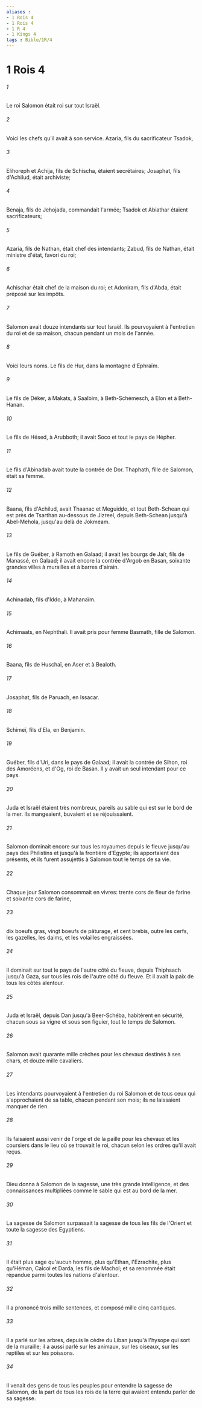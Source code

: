 ```yaml
---
aliases : 
- 1 Rois 4
- 1 Rois 4
- 1 R 4
- 1 Kings 4
tags : Bible/1R/4
---
```


# 1 Rois 4

###### 1
Le roi Salomon était roi sur tout Israël.
###### 2
Voici les chefs qu'il avait à son service. Azaria, fils du sacrificateur Tsadok,
###### 3
Elihoreph et Achija, fils de Schischa, étaient secrétaires; Josaphat, fils d'Achilud, était archiviste;
###### 4
Benaja, fils de Jehojada, commandait l'armée; Tsadok et Abiathar étaient sacrificateurs;
###### 5
Azaria, fils de Nathan, était chef des intendants; Zabud, fils de Nathan, était ministre d'état, favori du roi;
###### 6
Achischar était chef de la maison du roi; et Adoniram, fils d'Abda, était préposé sur les impôts.
###### 7
Salomon avait douze intendants sur tout Israël. Ils pourvoyaient à l'entretien du roi et de sa maison, chacun pendant un mois de l'année.
###### 8
Voici leurs noms. Le fils de Hur, dans la montagne d'Ephraïm.
###### 9
Le fils de Déker, à Makats, à Saalbim, à Beth-Schémesch, à Elon et à Beth-Hanan.
###### 10
Le fils de Hésed, à Arubboth; il avait Soco et tout le pays de Hépher.
###### 11
Le fils d'Abinadab avait toute la contrée de Dor. Thaphath, fille de Salomon, était sa femme.
###### 12
Baana, fils d'Achilud, avait Thaanac et Meguiddo, et tout Beth-Schean qui est près de Tsarthan au-dessous de Jizreel, depuis Beth-Schean jusqu'à Abel-Mehola, jusqu'au delà de Jokmeam.
###### 13
Le fils de Guéber, à Ramoth en Galaad; il avait les bourgs de Jaïr, fils de Manassé, en Galaad; il avait encore la contrée d'Argob en Basan, soixante grandes villes à murailles et à barres d'airain.
###### 14
Achinadab, fils d'Iddo, à Mahanaïm.
###### 15
Achimaats, en Nephthali. Il avait pris pour femme Basmath, fille de Salomon.
###### 16
Baana, fils de Huschaï, en Aser et à Bealoth.
###### 17
Josaphat, fils de Paruach, en Issacar.
###### 18
Schimeï, fils d'Ela, en Benjamin.
###### 19
Guéber, fils d'Uri, dans le pays de Galaad; il avait la contrée de Sihon, roi des Amoréens, et d'Og, roi de Basan. Il y avait un seul intendant pour ce pays.
###### 20
Juda et Israël étaient très nombreux, pareils au sable qui est sur le bord de la mer. Ils mangeaient, buvaient et se réjouissaient.
###### 21
Salomon dominait encore sur tous les royaumes depuis le fleuve jusqu'au pays des Philistins et jusqu'à la frontière d'Egypte; ils apportaient des présents, et ils furent assujettis à Salomon tout le temps de sa vie.
###### 22
Chaque jour Salomon consommait en vivres: trente cors de fleur de farine et soixante cors de farine,
###### 23
dix boeufs gras, vingt boeufs de pâturage, et cent brebis, outre les cerfs, les gazelles, les daims, et les volailles engraissées.
###### 24
Il dominait sur tout le pays de l'autre côté du fleuve, depuis Thiphsach jusqu'à Gaza, sur tous les rois de l'autre côté du fleuve. Et il avait la paix de tous les côtés alentour.
###### 25
Juda et Israël, depuis Dan jusqu'à Beer-Schéba, habitèrent en sécurité, chacun sous sa vigne et sous son figuier, tout le temps de Salomon.
###### 26
Salomon avait quarante mille crèches pour les chevaux destinés à ses chars, et douze mille cavaliers.
###### 27
Les intendants pourvoyaient à l'entretien du roi Salomon et de tous ceux qui s'approchaient de sa table, chacun pendant son mois; ils ne laissaient manquer de rien.
###### 28
Ils faisaient aussi venir de l'orge et de la paille pour les chevaux et les coursiers dans le lieu où se trouvait le roi, chacun selon les ordres qu'il avait reçus.
###### 29
Dieu donna à Salomon de la sagesse, une très grande intelligence, et des connaissances multipliées comme le sable qui est au bord de la mer.
###### 30
La sagesse de Salomon surpassait la sagesse de tous les fils de l'Orient et toute la sagesse des Egyptiens.
###### 31
Il était plus sage qu'aucun homme, plus qu'Ethan, l'Ezrachite, plus qu'Héman, Calcol et Darda, les fils de Machol; et sa renommée était répandue parmi toutes les nations d'alentour.
###### 32
Il a prononcé trois mille sentences, et composé mille cinq cantiques.
###### 33
Il a parlé sur les arbres, depuis le cèdre du Liban jusqu'à l'hysope qui sort de la muraille; il a aussi parlé sur les animaux, sur les oiseaux, sur les reptiles et sur les poissons.
###### 34
Il venait des gens de tous les peuples pour entendre la sagesse de Salomon, de la part de tous les rois de la terre qui avaient entendu parler de sa sagesse.
